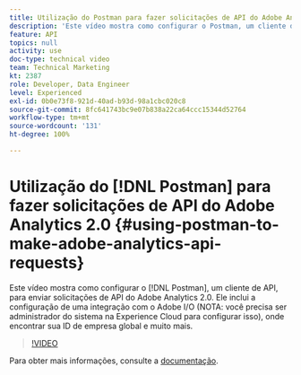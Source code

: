 ```yaml
---
title: Utilização do Postman para fazer solicitações de API do Adobe Analytics 2.0
description: 'Este vídeo mostra como configurar o Postman, um cliente de API, para enviar solicitações de API do Adobe Analytics 2.0. Ele inclui a configuração de uma integração com o Adobe I/O (NOTA: você precisa ser administrador de sistema na Experience Cloud para configurar isso), onde encontrar sua ID de empresa global e muito mais.'
feature: API
topics: null
activity: use
doc-type: technical video
team: Technical Marketing
kt: 2387
role: Developer, Data Engineer
level: Experienced
exl-id: 0b0e73f8-921d-40ad-b93d-98a1cbc020c8
source-git-commit: 8fc641743bc9e07b838a22ca64ccc15344d52764
workflow-type: tm+mt
source-wordcount: '131'
ht-degree: 100%

---
```


# Utilização do [!DNL Postman] para fazer solicitações de API do Adobe Analytics 2.0 {#using-postman-to-make-adobe-analytics-api-requests}

Este vídeo mostra como configurar o [!DNL Postman], um cliente de API, para enviar solicitações de API do Adobe Analytics 2.0. Ele inclui a configuração de uma integração com o Adobe I/O (NOTA: você precisa ser administrador do sistema na Experience Cloud para configurar isso), onde encontrar sua ID de empresa global e muito mais.

>[!VIDEO](https://video.tv.adobe.com/v/25889/?quality=12&learn=on)

Para obter mais informações, consulte a [documentação](https://www.adobe.io/apis/experiencecloud/analytics/docs.html#!AdobeDocs/analytics-2.0-apis/master/oauth-postman.md).

